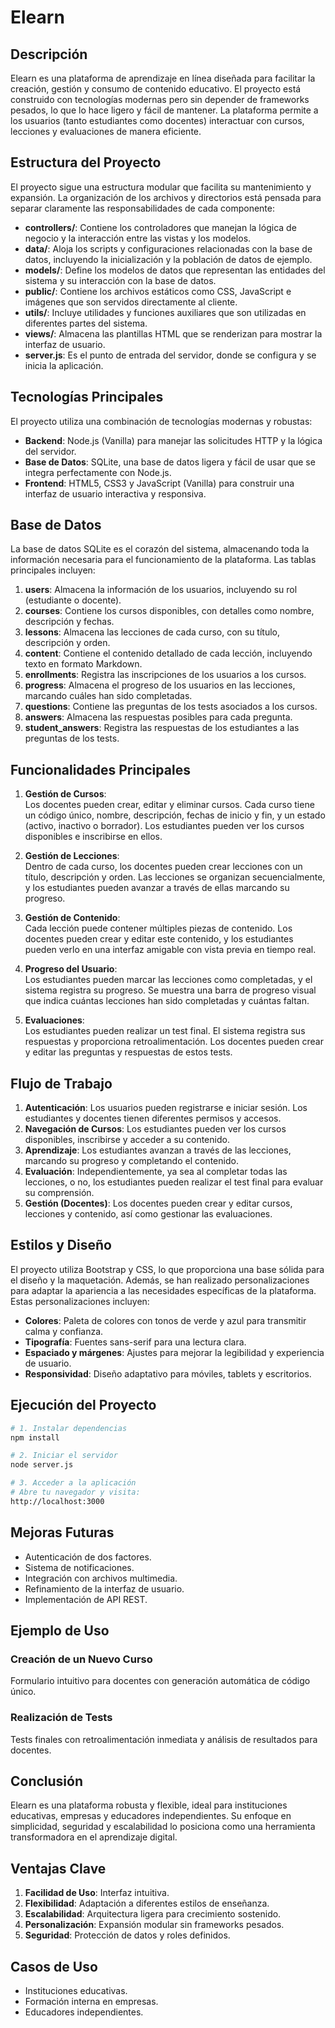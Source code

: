 # Elearn

## Descripción
Elearn es una plataforma de aprendizaje en línea diseñada para facilitar la creación, gestión y consumo de contenido educativo. El proyecto está construido con tecnologías modernas pero sin depender de frameworks pesados, lo que lo hace ligero y fácil de mantener. La plataforma permite a los usuarios (tanto estudiantes como docentes) interactuar con cursos, lecciones y evaluaciones de manera eficiente.

## Estructura del Proyecto
El proyecto sigue una estructura modular que facilita su mantenimiento y expansión. La organización de los archivos y directorios está pensada para separar claramente las responsabilidades de cada componente:

- **controllers/**: Contiene los controladores que manejan la lógica de negocio y la interacción entre las vistas y los modelos.
- **data/**: Aloja los scripts y configuraciones relacionadas con la base de datos, incluyendo la inicialización y la población de datos de ejemplo.
- **models/**: Define los modelos de datos que representan las entidades del sistema y su interacción con la base de datos.
- **public/**: Contiene los archivos estáticos como CSS, JavaScript e imágenes que son servidos directamente al cliente.
- **utils/**: Incluye utilidades y funciones auxiliares que son utilizadas en diferentes partes del sistema.
- **views/**: Almacena las plantillas HTML que se renderizan para mostrar la interfaz de usuario.
- **server.js**: Es el punto de entrada del servidor, donde se configura y se inicia la aplicación.

## Tecnologías Principales
El proyecto utiliza una combinación de tecnologías modernas y robustas:

- **Backend**: Node.js (Vanilla) para manejar las solicitudes HTTP y la lógica del servidor.
- **Base de Datos**: SQLite, una base de datos ligera y fácil de usar que se integra perfectamente con Node.js.
- **Frontend**: HTML5, CSS3 y JavaScript (Vanilla) para construir una interfaz de usuario interactiva y responsiva.

## Base de Datos
La base de datos SQLite es el corazón del sistema, almacenando toda la información necesaria para el funcionamiento de la plataforma. Las tablas principales incluyen:

1. **users**: Almacena la información de los usuarios, incluyendo su rol (estudiante o docente).
2. **courses**: Contiene los cursos disponibles, con detalles como nombre, descripción y fechas.
3. **lessons**: Almacena las lecciones de cada curso, con su título, descripción y orden.
4. **content**: Contiene el contenido detallado de cada lección, incluyendo texto en formato Markdown.
5. **enrollments**: Registra las inscripciones de los usuarios a los cursos.
6. **progress**: Almacena el progreso de los usuarios en las lecciones, marcando cuáles han sido completadas.
7. **questions**: Contiene las preguntas de los tests asociados a los cursos.
8. **answers**: Almacena las respuestas posibles para cada pregunta.
9. **student_answers**: Registra las respuestas de los estudiantes a las preguntas de los tests.

## Funcionalidades Principales
1. **Gestión de Cursos**:  
   Los docentes pueden crear, editar y eliminar cursos. Cada curso tiene un código único, nombre, descripción, fechas de inicio y fin, y un estado (activo, inactivo o borrador). Los estudiantes pueden ver los cursos disponibles e inscribirse en ellos.

2. **Gestión de Lecciones**:  
   Dentro de cada curso, los docentes pueden crear lecciones con un título, descripción y orden. Las lecciones se organizan secuencialmente, y los estudiantes pueden avanzar a través de ellas marcando su progreso.

3. **Gestión de Contenido**:  
   Cada lección puede contener múltiples piezas de contenido. Los docentes pueden crear y editar este contenido, y los estudiantes pueden verlo en una interfaz amigable con vista previa en tiempo real.

4. **Progreso del Usuario**:  
   Los estudiantes pueden marcar las lecciones como completadas, y el sistema registra su progreso. Se muestra una barra de progreso visual que indica cuántas lecciones han sido completadas y cuántas faltan.

5. **Evaluaciones**:  
   Los estudiantes pueden realizar un test final. El sistema registra sus respuestas y proporciona retroalimentación. Los docentes pueden crear y editar las preguntas y respuestas de estos tests.

## Flujo de Trabajo
1. **Autenticación**: Los usuarios pueden registrarse e iniciar sesión. Los estudiantes y docentes tienen diferentes permisos y accesos.
2. **Navegación de Cursos**: Los estudiantes pueden ver los cursos disponibles, inscribirse y acceder a su contenido.
3. **Aprendizaje**: Los estudiantes avanzan a través de las lecciones, marcando su progreso y completando el contenido.
4. **Evaluación**: Independientemente, ya sea al completar todas las lecciones, o no, los estudiantes pueden realizar el test final para evaluar su comprensión.
5. **Gestión (Docentes)**: Los docentes pueden crear y editar cursos, lecciones y contenido, así como gestionar las evaluaciones.

## Estilos y Diseño
El proyecto utiliza Bootstrap y CSS, lo que proporciona una base sólida para el diseño y la maquetación. Además, se han realizado personalizaciones para adaptar la apariencia a las necesidades específicas de la plataforma. Estas personalizaciones incluyen:

- **Colores**: Paleta de colores con tonos de verde y azul para transmitir calma y confianza.
- **Tipografía**: Fuentes sans-serif para una lectura clara.
- **Espaciado y márgenes**: Ajustes para mejorar la legibilidad y experiencia de usuario.
- **Responsividad**: Diseño adaptativo para móviles, tablets y escritorios.

## Ejecución del Proyecto
```bash
# 1. Instalar dependencias
npm install

# 2. Iniciar el servidor
node server.js

# 3. Acceder a la aplicación
# Abre tu navegador y visita:
http://localhost:3000
```

## Mejoras Futuras
- Autenticación de dos factores.
- Sistema de notificaciones.
- Integración con archivos multimedia.
- Refinamiento de la interfaz de usuario.
- Implementación de API REST.

## Ejemplo de Uso
### Creación de un Nuevo Curso
Formulario intuitivo para docentes con generación automática de código único.


### Realización de Tests
Tests finales con retroalimentación inmediata y análisis de resultados para docentes.

## Conclusión
Elearn es una plataforma robusta y flexible, ideal para instituciones educativas, empresas y educadores independientes. Su enfoque en simplicidad, seguridad y escalabilidad lo posiciona como una herramienta transformadora en el aprendizaje digital.

## Ventajas Clave
1. **Facilidad de Uso**: Interfaz intuitiva.
2. **Flexibilidad**: Adaptación a diferentes estilos de enseñanza.
3. **Escalabilidad**: Arquitectura ligera para crecimiento sostenido.
4. **Personalización**: Expansión modular sin frameworks pesados.
5. **Seguridad**: Protección de datos y roles definidos.

## Casos de Uso
- Instituciones educativas.
- Formación interna en empresas.
- Educadores independientes.
